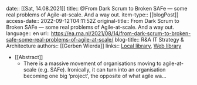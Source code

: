 date:: [[Sat, 14.08.2021]]
title:: @From Dark Scrum to Broken SAFe — some real problems of Agile-at-scale. And a way out.
item-type:: [[blogPost]]
access-date:: 2022-09-12T04:11:52Z
original-title:: From Dark Scrum to Broken SAFe — some real problems of Agile-at-scale. And a way out.
language:: en
url:: https://ea.rna.nl/2021/08/14/from-dark-scrum-to-broken-safe-some-real-problems-of-agile-at-scale/
blog-title:: R&A IT Strategy & Architecture
authors:: [[Gerben Wierda]]
links:: [Local library](zotero://select/library/items/3WBTUNEG), [Web library](https://www.zotero.org/users/6520516/items/3WBTUNEG)

- [[Abstract]]
	- There is a massive movement of organisations moving to agile-at-scale (e.g. SAFe). Ironically, it can turn into an organisation becoming one big ‘project’, the opposite of what agile wa…